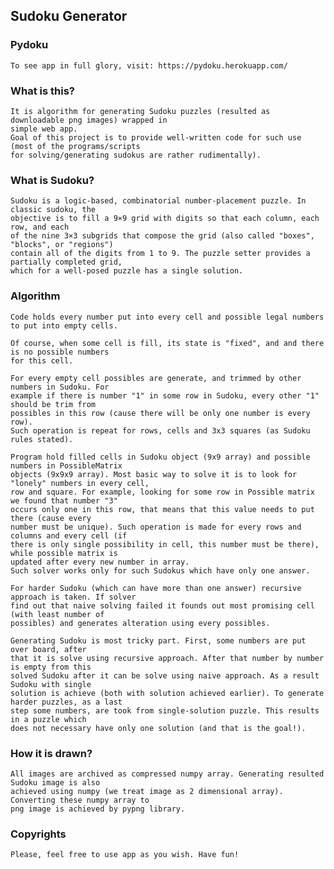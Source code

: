 ## Sudoku Generator 

### Pydoku
    To see app in full glory, visit: https://pydoku.herokuapp.com/

### What is this?
    It is algorithm for generating Sudoku puzzles (resulted as downloadable png images) wrapped in 
    simple web app.
    Goal of this project is to provide well-written code for such use (most of the programs/scripts 
    for solving/generating sudokus are rather rudimentally).

### What is Sudoku?
    Sudoku is a logic-based, combinatorial number-placement puzzle. In classic sudoku, the 
    objective is to fill a 9×9 grid with digits so that each column, each row, and each 
    of the nine 3×3 subgrids that compose the grid (also called "boxes", "blocks", or "regions")
    contain all of the digits from 1 to 9. The puzzle setter provides a partially completed grid,
    which for a well-posed puzzle has a single solution. 

### Algorithm
    Code holds every number put into every cell and possible legal numbers to put into empty cells. 

    Of course, when some cell is fill, its state is "fixed", and and there is no possible numbers
    for this cell. 

    For every empty cell possibles are generate, and trimmed by other numbers in Sudoku. For
    example if there is number "1" in some row in Sudoku, every other "1" should be trim from
    possibles in this row (cause there will be only one number is every row). 
    Such operation is repeat for rows, cells and 3x3 squares (as Sudoku rules stated).

    Program hold filled cells in Sudoku object (9x9 array) and possible numbers in PossibleMatrix
    objects (9x9x9 array). Most basic way to solve it is to look for "lonely" numbers in every cell,
    row and square. For example, looking for some row in Possible matrix we found that number "3"
    occurs only one in this row, that means that this value needs to put there (cause every
    number must be unique). Such operation is made for every rows and columns and every cell (if
    there is only single possibility in cell, this number must be there), while possible matrix is
    updated after every new number in array. 
    Such solver works only for such Sudokus which have only one answer. 

    For harder Sudoku (which can have more than one answer) recursive approach is taken. If solver
    find out that naive solving failed it founds out most promising cell (with least number of
    possibles) and generates alteration using every possibles.

    Generating Sudoku is most tricky part. First, some numbers are put over board, after
    that it is solve using recursive approach. After that number by number is empty from this
    solved Sudoku after it can be solve using naive approach. As a result Sudoku with single
    solution is achieve (both with solution achieved earlier). To generate harder puzzles, as a last 
    step some numbers, are took from single-solution puzzle. This results in a puzzle which
    does not necessary have only one solution (and that is the goal!).
    
### How it is drawn?
    All images are archived as compressed numpy array. Generating resulted Sudoku image is also 
    achieved using numpy (we treat image as 2 dimensional array). Converting these numpy array to 
    png image is achieved by pypng library.

### Copyrights
    Please, feel free to use app as you wish. Have fun!
